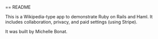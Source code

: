 == README

This is a Wikipedia-type app to demonstrate Ruby on Rails and Haml. It includes collaboration, privacy, and paid settings (using Stripe).

It was built by Michelle Bonat.

